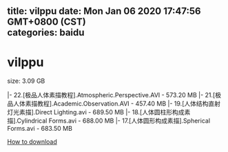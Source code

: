 
title: vilppu
date: Mon Jan 06 2020 17:47:56 GMT+0800 (CST)    
categories: baidu
---

# vilppu
size: 3.09 GB
 
 
|- 22.[极品人体素描教程].Atmospheric.Perspective.AVI - 573.20 MB
|- 21.[极品人体素描教程].Academic.Observation.AVI - 457.40 MB
|- 19.[人体结构直射灯光素描].Direct Lighting.avi - 689.50 MB
|- 18.[人体圆柱形构成素描].Cylindrical Forms.avi - 688.00 MB
|- 17.[人体圆形构成素描].Spherical Forms.avi - 683.50 MB

[How to download](https://bpcam.bemobtrk.com/go/2ceec3aa-1ca2-46d6-b9ff-aaa5c184517c?jno=1472)